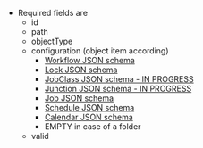 * Required fields are
    * id
    * path
    * objectType
    * configuration (object item according)
    	* <a href="../../../../../inventory/schemas/workflow/workflow-schema.json" target="workflow">Workflow JSON schema</a>
    	* <a href="../../../../../inventory/schemas/lock/lock-schema.json" target="jobclass">Lock JSON schema</a>
    	* <a href="../../../../../inventory/schemas/jobclass/jobClass-schema.json" target="jobclass">JobClass JSON schema - IN PROGRESS</a>
    	* <a href="../../../../../inventory/schemas/junction/junction-schema.json" target="junction">Junction JSON schema - IN PROGRESS</a>
    	* <a href="../../../../../inventory/schemas/job/job-schema.json" target="job">Job JSON schema</a>
    	* <a href="../../../../../inventory/schemas/schedule/schedule-schema.json" target="order">Schedule JSON schema</a>
    	* <a href="../../../../../inventory/schemas/calendar/calendar-schema.json" target="calendar">Calendar JSON schema</a>
    	* EMPTY in case of a folder
    * valid
